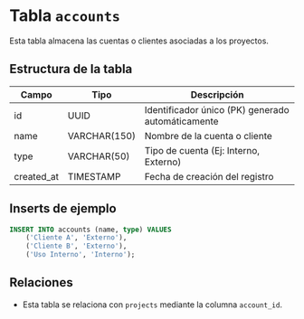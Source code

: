 # Tabla `accounts`

Esta tabla almacena las cuentas o clientes asociadas a los proyectos.

## Estructura de la tabla

| Campo       | Tipo        | Descripción                                      |
|-------------|-------------|--------------------------------------------------|
| id          | UUID        | Identificador único (PK) generado automáticamente |
| name        | VARCHAR(150)| Nombre de la cuenta o cliente                    |
| type        | VARCHAR(50) | Tipo de cuenta (Ej: Interno, Externo)            |
| created_at  | TIMESTAMP   | Fecha de creación del registro                   |

## Inserts de ejemplo

```sql
INSERT INTO accounts (name, type) VALUES
    ('Cliente A', 'Externo'),
    ('Cliente B', 'Externo'),
    ('Uso Interno', 'Interno');
```

## Relaciones

- Esta tabla se relaciona con `projects` mediante la columna `account_id`.

